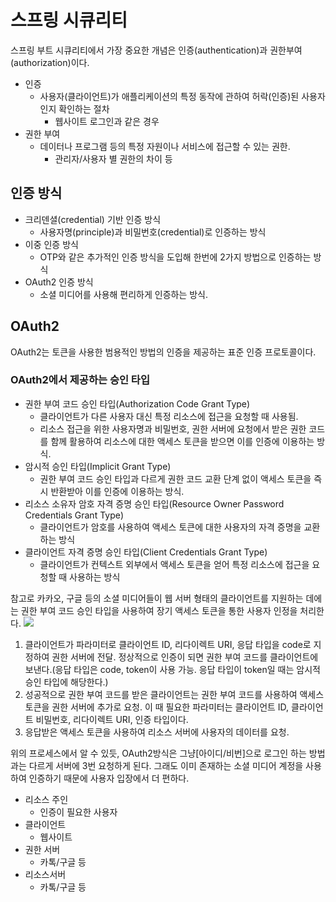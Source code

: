 # 스프링 시큐리티
스프링 부트 시큐리티에서 가장 중요한 개념은 인증(authentication)과 권한부여(authorization)이다.
* 인증
    * 사용자(클라이언트)가 애플리케이션의 특정 동작에 관하여 허락(인증)된 사용자인지 확인하는 절차
        * 웹사이트 로그인과 같은 경우
* 권한 부여
    * 데이터나 프로그램 등의 특정 자원이나 서비스에 접근할 수 있는 권한.
        * 관리자/사용자 별 권한의 차이 등

## 인증 방식
* 크리덴셜(credential) 기반 인증 방식
    * 사용자명(principle)과 비밀번호(credential)로 인증하는 방식
* 이중 인증 방식
    * OTP와 같은 추가적인 인증 방식을 도입해 한번에 2가지 방법으로 인증하는 방식
* OAuth2 인증 방식
    * 소셜 미디어를 사용해 편리하게 인증하는 방식.

## OAuth2
OAuth2는 토큰을 사용한 범용적인 방법의 인증을 제공하는 표준 인증 프로토콜이다.
### OAuth2에서 제공하는 승인 타입
* 권한 부여 코드 승인 타입(Authorization Code Grant Type)
    * 클라이언트가 다른 사용자 대신 특정 리소스에 접근을 요청할 때 사용됨.
    * 리소스 접근을 위한 사용자명과 비밀번호, 권한 서버에 요청에서 받은 권한 코드를 함께 활용하여 리소스에 대한 액세스 토큰을 받으면 이를 인증에 이용하는 방식.
* 암시적 승인 타입(Implicit Grant Type)
    * 권한 부여 코드 승인 타입과 다르게 권한 코드 교환 단계 없이 액세스 토큰을 즉시 반환받아 이를 인증에 이용하는 방식.
* 리소스 소유자 암호 자격 증명 승인 타입(Resource Owner Password Credentials Grant Type)
    * 클라이언트가 암호를 사용하여 액세스 토큰에 대한 사용자의 자격 증명을 교환하는 방식
* 클라이언트 자격 증명 승인 타입(Client Credentials Grant Type)
    * 클라이언트가 컨텍스트 외부에서 액세스 토큰을 얻어 특정 리소스에 접근을 요청할 때 사용하는 방식

참고로 카카오, 구글 등의 소셜 미디어들이 웹 서버 형태의 클라이언트를 지원하는 데에는 권한 부여 코드 승인 타입을 사용하여 장기 액세스 토큰을 통한 사용자 인정을 처리한다.
![](https://i.imgur.com/lUAcGJe.png)
1. 클라이언트가 파라미터로 클라이언트 ID, 리다이렉트 URI, 응답 타입을 code로 지정하여 권한 서버에 전달. 정상적으로 인증이 되면 권한 부여 코드를 클라이언트에 보낸다.(응답 타입은 code, token이 사용 가능. 응답 타입이 token일 때는 암시적 승인 타입에 해당한다.)
2. 성공적으로 권한 부여 코드를 받은 클라이언트는 권한 부여 코드를 사용하여 액세스 토큰을 권한 서버에 추가로 요청. 이 때 필요한 파라미터는 클라이언트 ID, 클라이언트 비밀번호, 리다이렉트 URI, 인증 타입이다.
3. 응답받은 액세스 토큰을 사용하여 리소스 서버에 사용자의 데이터를 요청.

위의 프로세스에서 알 수 있듯, OAuth2방식은 그냥[아이디/비번]으로 로그인 하는 방법과는 다르게 서버에 3번 요청하게 된다.
그래도 이미 존재하는 소셜 미디어 계정을 사용하여 인증하기 때문에 사용자 입장에서 더 편하다.

* 리소스 주인
    * 인증이 필요한 사용자
* 클라이언트
    * 웹사이트
* 권한 서버
    * 카톡/구글 등
* 리소스서버
    * 카톡/구글 등

